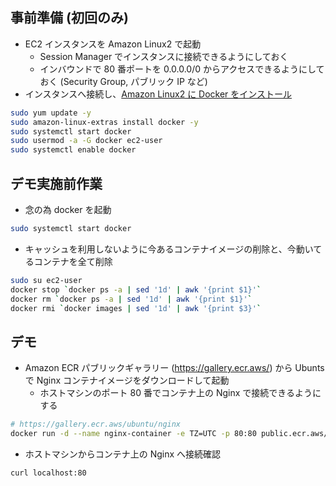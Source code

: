 ## 事前準備 (初回のみ)
- EC2 インスタンスを Amazon Linux2 で起動
  - Session Manager でインスタンスに接続できるようにしておく
  - インバウンドで 80 番ポートを 0.0.0.0/0 からアクセスできるようにしておく (Security Group, パブリック IP など)
- インスタンスへ接続し、[Amazon Linux2 に Docker をインストール](https://docs.aws.amazon.com/ja_jp/AmazonECS/latest/developerguide/create-container-image.html)
```bash
sudo yum update -y
sudo amazon-linux-extras install docker -y
sudo systemctl start docker
sudo usermod -a -G docker ec2-user
sudo systemctl enable docker
```

## デモ実施前作業
- 念の為 docker を起動
```bash
sudo systemctl start docker
```
- キャッシュを利用しないように今あるコンテナイメージの削除と、今動いてるコンテナを全て削除
```bash
sudo su ec2-user
docker stop `docker ps -a | sed '1d' | awk '{print $1}'`
docker rm `docker ps -a | sed '1d' | awk '{print $1}'`
docker rmi `docker images | sed '1d' | awk '{print $3}'`
```

## デモ 
- Amazon ECR パブリックギャラリー (https://gallery.ecr.aws/) から Ubunts で Nginx コンテナイメージをダウンロードして起動
  - ホストマシンのポート 80 番でコンテナ上の Nginx で接続できるようにする
```bash
# https://gallery.ecr.aws/ubuntu/nginx
docker run -d --name nginx-container -e TZ=UTC -p 80:80 public.ecr.aws/ubuntu/nginx:latest
```

- ホストマシンからコンテナ上の Nginx へ接続確認
```bash
curl localhost:80
```
